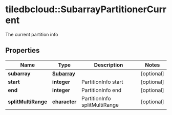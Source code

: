 # tiledbcloud::SubarrayPartitionerCurrent

The current partition info
## Properties
Name | Type | Description | Notes
------------ | ------------- | ------------- | -------------
**subarray** | [**Subarray**](Subarray.md) |  | [optional] 
**start** | **integer** | PartitionInfo start | [optional] 
**end** | **integer** | PartitionInfo end | [optional] 
**splitMultiRange** | **character** | PartitionInfo splitMultiRange | [optional] 


